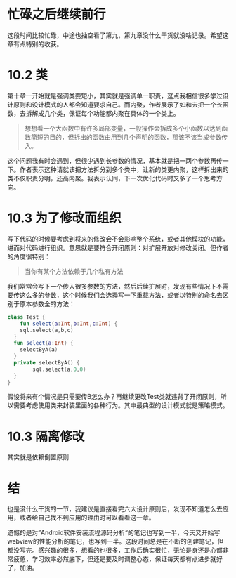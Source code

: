 # 忙碌之后继续前行

这段时间比较忙碌，中途也抽空看了第九，第九章没什么干货就没啥记录。希望这章有点特别的收获。

# 10.2 类

第十章一开始就是强调类要短小，其实就是强调单一职责，这点我相信很多学过设计原则和设计模式的人都会知道要求自己。而内聚，作者展示了如和去把一个长函数，去拆解成几个类，保证每个功能都内聚在具体的一个类上。

> 想想看一个大函数中有许多局部变量，一般操作会拆成多个小函数以达到函数简短的目的，但拆出的函数由用到几个声明的函数，那该不该当成参数传入。

这个问题我有时会遇到，但很少遇到长参数的情况，基本就是把一两个参数再传一下。作者表示这种请就该把方法拆分到多个类中，让新的类更内聚，这样拆出来的类不仅职责分明，还高内聚。我表示认同，下一次优化代码时又多了一个思考方向。

# 10.3 为了修改而组织

写下代码的时候要考虑到将来的修改会不会影响整个系统，或者其他模块的功能，进而对代码进行组织。意思就是要符合开闭原则：对扩展开放对修改关闭。但作者的角度很特别：

> 当你有某个方法依赖于几个私有方法

我们常常会写下一个传入很多参数的方法，然后后续扩展时，发现有些情况下不需要传这么多的参数，这个时候我们会选择写一下重载方法，或者以特别的命名去区别于原本参数全的方法：

~~~kotlin
class Test { 
	fun select(a:Int,b:Int,c:Int) {
    sql.select(a,b,c)
  }
  fun select(a:Int) {
    selectByA(a)
  }
  private selectByA() {
        sql.select(a,0,0)
  }
}
~~~

假设将来有个情况是只需要传B怎么办？再继续更改Test类就违背了开闭原则，所以需要考虑使用类来封装里面的各种行为。其中最典型的设计模式就是策略模式。

# 10.3 隔离修改

其实就是依赖倒置原则



# 结

也是没什么干货的一节，我建议是直接看完六大设计原则后，发现不知道怎么去应用，或者给自己找不到应用的理由时可以看看这一章。

遗憾的是对”Android软件安装流程源码分析“的笔记也写到一半，今天又开始写webview的性能分析的笔记，也写到一半。这段时间总是在不断的创建笔记，但都没写完。感兴趣的很多，想看的也很多，工作后确实很忙，无论是身还是心都非常疲惫，学习效率必然底下，但还是要及时调整心态，保证每天都有点进步就好了，加油。